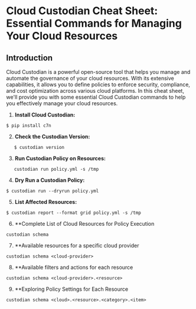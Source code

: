 # Cloud Custodian Cheat Sheet: Essential Commands for Managing Your Cloud Resources

## Introduction
Cloud Custodian is a powerful open-source tool that helps you manage and automate the governance of your cloud resources. With its extensive capabilities, it allows you to define policies to enforce security, compliance, and cost optimization across various cloud platforms. In this cheat sheet, we'll provide you with some essential Cloud Custodian commands to help you effectively manage your cloud resources.

1. **Install Cloud Custodian:**
```   
$ pip install c7n
```
2. **Check the Custodian Version:**
```
   $ custodian version
```
3. **Run Custodian Policy on Resources:**
```
   custodian run policy.yml -s /tmp
```
4. **Dry Run a Custodian Policy:**
```
$ custodian run --dryrun policy.yml
```
5. **List Affected Resources:**
```
$ custodian report --format grid policy.yml -s /tmp
```
6. **Complete List of Cloud Resources for Policy Execution
```
custodian schema
```
7. **Available resources for a specific cloud provider
```
custodian schema <cloud-provider>
```
8. **Available filters and actions for each resource
```
custodian schema <cloud-provider>.<resource>
```
9. **Exploring Policy Settings for Each Resource
```
custodian schema <cloud>.<resource>.<category>.<item>
```
